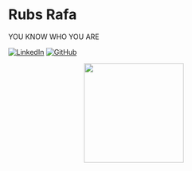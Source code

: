 # Rubs Rafa

YOU KNOW WHO YOU ARE

[![LinkedIn](https://img.shields.io/badge/LinkedIn-0077B5?style=for-the-badge&logo=linkedin&logoColor=white)](https://www.linkedin.com/in/rubia-rafaela/) 
[![GitHub](https://img.shields.io/badge/GitHub-100000?style=for-the-badge&logo=github&logoColor=white)](https://github.com/RubsRafa)

<div align="center">
<img height="200" src="https://media.tenor.com/BEOxvLPpuzsAAAAd/cachorro-sonso.gif" />
</div>